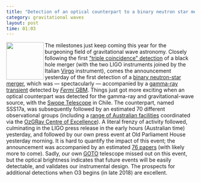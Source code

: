 ```yaml
---
title: "Detection of an optical counterpart to a binary neutron star merger"
category: gravitational waves
layout: post
time: 01:03
---
```

<!-- header generated from blosxom format post; make_header.pl 23.1.2022 -->
<p>
      <a href="http://www.spacetelescope.org/news/heic1717"><img src="https://cdn.spacetelescope.org/archives/images/screen/heic1717a.jpg" width="100" align="left"></a>
The milestones just keep coming this year for the burgeoning field of
gravitational wave astronomy. Closely following the first 
<a href="http://www.ligo.org/detections/GW170814.php">"triple coincidence"
detection</a> of a black hole merger (with the two LIGO instruments joined by
the Italian 
<a href="http://www.virgo-gw.eu">Virgo</a> instrument), comes the announcement
yesterday of the first detection of a 
<a href="http://www.ligo.org/detections/GW170817.php">binary neutron-star
merger</a>, which was &mdash; spectacularly &mdash; accompanied by a 
<a href="https://gcn.gsfc.nasa.gov/gcn3/21506.gcn3">gamma-ray transient</a> 
detected by 
<a href="https://fermi.gsfc.nasa.gov/science/instruments/gbm.html"><em>Fermi</em> GBM</a>. 
Things just got more exciting when an optical counterpart was detected for
the gamma-ray and gravitational-wave source, with the 
<a href="http://obs.carnegiescience.edu/swope">Swope Telescope</a> in Chile.
The counterpart, named SSS17a, was subsequently followed by an estimated 70
different observational groups (including a
<a href="https://arxiv.org/abs/1710.05846">range of Australian facilities</a>
coordinated via the 
<a href="http://www.ozgrav.org">OzGRav Centre of Excellence</a>).
A literal frenzy of activity followed, culminating in the LIGO press release
in the early hours (Australian time) yesterday, and followed by our own 
press event at Old Parliament House yesterday morning.
It is hard to quantify the impact of this event; the announcement was accompanied
by an estimated 
<a href="http://www.kilonovae.org">76 papers</a> (with likely more to come).
Sadly, our own
<a href="http://goto-observatory.org">GOTO</a> telescope missed out on this
event, but the optical brightness indicates that future events will be easily
detectable, and validates our instrumental design. The prospects for 
additional detections when O3 begins (in late 2018) are excellent.
